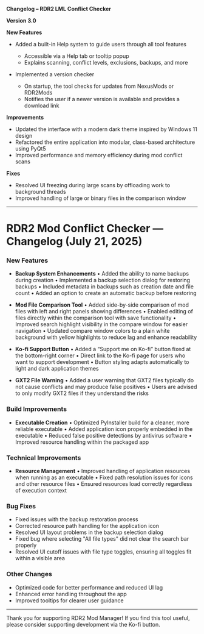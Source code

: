**Changelog – RDR2 LML Conflict Checker**

**Version 3.0**

**New Features**

* Added a built-in Help system to guide users through all tool features

  * Accessible via a Help tab or tooltip popup
  * Explains scanning, conflict levels, exclusions, backups, and more

* Implemented a version checker

  * On startup, the tool checks for updates from NexusMods or RDR2Mods
  * Notifies the user if a newer version is available and provides a download link

**Improvements**

* Updated the interface with a modern dark theme inspired by Windows 11 design
* Refactored the entire application into modular, class-based architecture using PyQt5
* Improved performance and memory efficiency during mod conflict scans

**Fixes**

* Resolved UI freezing during large scans by offloading work to background threads
* Improved handling of large or binary files in the comparison window

---


# RDR2 Mod Conflict Checker — Changelog (July 21, 2025)

### New Features

* **Backup System Enhancements**
  • Added the ability to name backups during creation
  • Implemented a backup selection dialog for restoring backups
  • Included metadata in backups such as creation date and file count
  • Added an option to create an automatic backup before restoring

* **Mod File Comparison Tool**
  • Added side-by-side comparison of mod files with left and right panels showing differences
  • Enabled editing of files directly within the comparison tool with save functionality
  • Improved search highlight visibility in the compare window for easier navigation
  • Updated compare window colors to a plain white background with yellow highlights to reduce lag and enhance readability

* **Ko-fi Support Button**
  • Added a “Support me on Ko-fi” button fixed at the bottom-right corner
  • Direct link to the Ko-fi page for users who want to support development
  • Button styling adapts automatically to light and dark application themes

* **GXT2 File Warning**
  • Added a user warning that GXT2 files typically do not cause conflicts and may produce false positives
  • Users are advised to only modify GXT2 files if they understand the risks

### Build Improvements

* **Executable Creation**
  • Optimized PyInstaller build for a cleaner, more reliable executable
  • Added application icon properly embedded in the executable
  • Reduced false positive detections by antivirus software
  • Improved resource handling within the packaged app

### Technical Improvements

* **Resource Management**
  • Improved handling of application resources when running as an executable
  • Fixed path resolution issues for icons and other resource files
  • Ensured resources load correctly regardless of execution context

### Bug Fixes

* Fixed issues with the backup restoration process
* Corrected resource path handling for the application icon
* Resolved UI layout problems in the backup selection dialog
* Fixed bug where selecting "All file types" did not clear the search bar properly
* Resolved UI cutoff issues with file type toggles, ensuring all toggles fit within a visible area

### Other Changes

* Optimized code for better performance and reduced UI lag
* Enhanced error handling throughout the app
* Improved tooltips for clearer user guidance

---

Thank you for supporting RDR2 Mod Manager! If you find this tool useful, please consider supporting development via the Ko-fi button.
